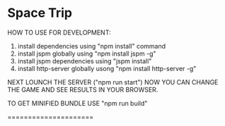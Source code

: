 Space Trip
=====================

HOW TO USE FOR DEVELOPMENT:

1. install dependencies using "npm install" command
2. install jspm globally using "npm install jspm -g"
3. install jspm dependencies using "jspm install"
4. install http-server globally usong "npm install http-server -g"

NEXT LOUNCH THE SERVER ("npm run start")
NOW YOU CAN CHANGE THE GAME AND SEE RESULTS IN YOUR BROWSER.

TO GET MINIFIED BUNDLE USE "npm run build"

=====================